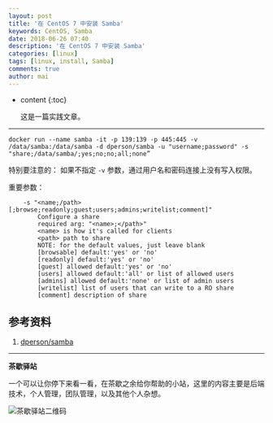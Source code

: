 ```yaml
---
layout: post
title: '在 CentOS 7 中安装 Samba'
keywords: CentOS, Samba
date: 2018-06-26 07:40
description: '在 CentOS 7 中安装 Samba'
categories: [linux]
tags: [linux, install, Samba]
comments: true
author: mai
---
```


* content
{:toc}

    这是一篇实践文章。

----

```shell
docker run --name samba -it -p 139:139 -p 445:445 -v /data/samba:/data/samba -d dperson/samba -u "username;password" -s "share;/data/samba/;yes;no;no;all;none”
```

特别要注意的：
如果不指定 `-v` 参数，通过用户名和密码连接上没有写入权限。

重要参数：

```shell
	-s "<name;/path>[;browse;readonly;guest;users;admins;writelist;comment]"
        Configure a share
        required arg: "<name>;</path>"
        <name> is how it's called for clients
        <path> path to share
        NOTE: for the default values, just leave blank
        [browsable] default:'yes' or 'no'
        [readonly] default:'yes' or 'no'
        [guest] allowed default:'yes' or 'no'
        [users] allowed default:'all' or list of allowed users
        [admins] allowed default:'none' or list of admin users
        [writelist] list of users that can write to a RO share
        [comment] description of share
```

## 参考资料

1. [dperson/samba](https://github.com/dperson/samba)

----

**茶歇驿站**

一个可以让你停下来看一看，在茶歇之余给你帮助的小站，这里的内容主要是后端技术，个人管理，团队管理，以及其他个人杂想。

![茶歇驿站二维码](http://oqos7hrvp.bkt.clouddn.com/blog/tech_tea.jpg)
